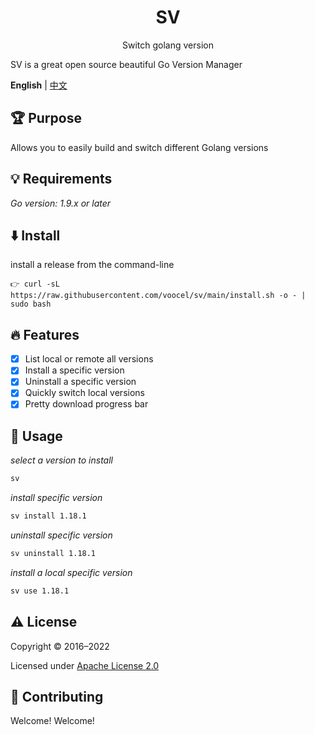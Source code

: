 <p align="center" style="color: red">
    <h1 align="center">SV</h1>
    <p align="center">Switch golang version</p>
</p>

SV is a great open source beautiful Go Version Manager

**English** | [中文](./README.zh-CN.md)

## 🏆 Purpose
Allows you to easily build and switch different Golang versions

## 💡 Requirements
*Go version: 1.9.x or later*

## ⬇️️ Install
install a release from the command-line
```
👉 curl -sL https://raw.githubusercontent.com/voocel/sv/main/install.sh -o - | sudo bash
```

## 🔥 Features
* [x] List local or remote all versions
* [x] Install a specific version
* [x] Uninstall a specific version
* [x] Quickly switch local versions
* [x] Pretty download progress bar

## 🌲 Usage
*select a version to install*
```bash
sv
```
*install specific version*
```bash
sv install 1.18.1
```
*uninstall specific version*
```bash
sv uninstall 1.18.1
```
*install a local specific version*
```bash
sv use 1.18.1
```

## ⚠️ License

Copyright © 2016–2022

Licensed under [Apache License 2.0](/LICENSE)

## 🙋 Contributing

Welcome! Welcome!